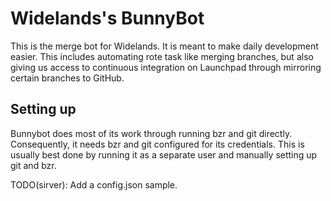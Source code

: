 # Widelands's BunnyBot

This is the merge bot for Widelands. It is meant to make daily development
easier. This includes automating rote task like merging branches, but also
giving us access to continuous integration on Launchpad through mirroring certain branches to
GitHub.

## Setting up

Bunnybot does most of its work through running bzr and git directly.
Consequently, it needs bzr and git configured for its credentials. This is
usually best done by running it as a separate user and manually setting up git
and bzr.

TODO(sirver): Add a config.json sample.
